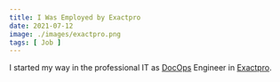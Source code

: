 ```yaml
---
title: I Was Employed by Exactpro
date: 2021-07-12
image: ./images/exactpro.png
tags: [ Job ]
---
```


I started my way in the professional IT as [DocOps](https://www.writethedocs.org/guide/doc-ops/) Engineer in [Exactpro](https://exactpro.com/).
